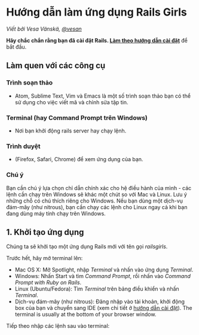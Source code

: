 # Hướng dẫn làm ứng dụng Rails Girls

*Viết bởi Vesa Vänskä, [@vesan](https://twitter.com/vesan)*

**Hãy chắc chắn rằng bạn đã cài đặt Rails. [Làm theo hướng dẫn cài đặt](install.md)** để bắt đầu.

## Làm quen với các công cụ

### Trình soạn thảo

- Atom, Sublime Text, Vim và Emacs là một số trình soạn thảo bạn có thể sử dụng cho việc viết mã và chỉnh sửa tập tin.

### Terminal (hay Command Prompt trên Windows)

- Nơi bạn khởi động rails server hay chạy lệnh.

### Trình duyệt

- (Firefox, Safari, Chrome) để xem ứng dụng của bạn.

### Chú ý

Bạn cần chú ý lựa chọn chỉ dẫn chính xác cho hệ điều hành của mình - các lệnh cần chạy trên Windows sẽ khác một chút so với Mac và Linux. Lưu ý những chỗ có chú thích riêng cho Windows. Nếu bạn dùng một dịch-vụ đám-mây (như nitrous), bạn cần chạy các lệnh cho Linux ngay cả khi bạn đang dùng máy tính chạy trên Windows.

## 1. Khởi tạo ứng dụng

Chúng ta sẽ khởi tạo một ứng dụng Rails mới với tên gọi *railsgirls*.

Trước hết, hãy mở terminal lên:

- Mac OS X: Mở Spotlight, nhập *Terminal* và nhấn vào ứng dụng *Terminal*.
- Windows: Nhấn Start và tìm *Command Prompt*, rồi nhấn vào *Command Prompt with Ruby on Rails*.
- Linux (Ubuntu/Fedora): Tìm *Terminal* trên bảng điều khiển và nhấn *Terminal*.
- Dịch-vụ đám-mây (như nitrous): Đăng nhập vào tài khoản, khởi động box của bạn và chuyển sang IDE (xem chi tiết ở [hướng dẫn cài đặt](install.md#using-a-cloud-service)). The terminal is usually at the bottom of your browser window.

Tiếp theo nhập các lệnh sau vào terminal:


